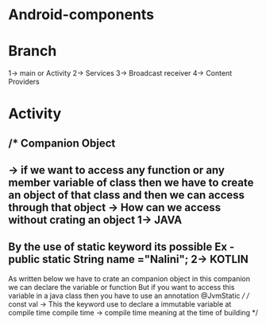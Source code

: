 # Android-components
# Branch
1-> main or Activity
2-> Services
3-> Broadcast receiver
4-> Content Providers

# Activity
/*
  Companion Object
  ----------------
  -> if we want to access any function or any member variable of class then we have to create an object of that class
   and then we can access through that object
  -> How can we access without crating an object
  1-> JAVA
  --------
  By the use of static keyword its possible
  Ex - public static String name ="Nalini";
  2-> KOTLIN
  ----------
  As written below we have to crate an companion object in this companion we can declare the variable or function
  But if you want to access this variable in a java class then you have to use an annotation @JvmStatic
  */
    /*
    const val    ->    This the keyword use to declare a immutable variable at compile time
    compile time -> compile time meaning at the time of building
     */
